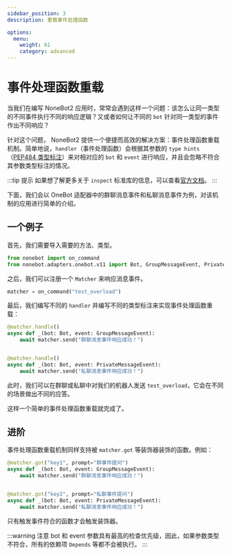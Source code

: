 ```yaml
---
sidebar_position: 3
description: 重载事件处理函数

options:
  menu:
    weight: 61
    category: advanced
---
```


# 事件处理函数重载

当我们在编写 NoneBot2 应用时，常常会遇到这样一个问题：该怎么让同一类型的不同事件执行不同的响应逻辑？又或者如何让不同的 `bot` 针对同一类型的事件作出不同响应？

针对这个问题， NoneBot2 提供一个便捷而高效的解决方案：事件处理函数重载机制。简单地说，`handler`（事件处理函数）会根据其参数的 `type hints`（[PEP484 类型标注](https://www.python.org/dev/peps/pep-0484/)）来对相对应的 `bot` 和 `event` 进行响应，并且会忽略不符合其参数类型标注的情况。

<!-- 必须要注意的是，该机制利用了 `inspect` 标准库获取到了事件处理函数的 `signature`（签名），进一步获取到参数名称和类型标注。故而，我们在编写 `handler` 时，参数的名称和类型标注必须要符合 `T_Handler` 规定，详情可以参看**指南**中的[事件处理](../../guide/creating-a-handler)。 -->

:::tip 提示
如果想了解更多关于 `inspect` 标准库的信息，可以查看[官方文档](https://docs.python.org/zh-cn/3.9/library/inspect.html)。
:::

下面，我们会以 OneBot 适配器中的群聊消息事件和私聊消息事件为例，对该机制的应用进行简单的介绍。

## 一个例子

首先，我们需要导入需要的方法、类型。

```python
from nonebot import on_command
from nonebot.adapters.onebot.v11 import Bot, GroupMessageEvent, PrivateMessageEvent
```

之后，我们可以注册一个 `Matcher` 来响应消息事件。

```python
matcher = on_command("test_overload")
```

最后，我们编写不同的 `handler` 并编写不同的类型标注来实现事件处理函数重载：

```python
@matcher.handle()
async def _(bot: Bot, event: GroupMessageEvent):
    await matcher.send("群聊消息事件响应成功！")


@matcher.handle()
async def _(bot: Bot, event: PrivateMessageEvent):
    await matcher.send("私聊消息事件响应成功！")
```

此时，我们可以在群聊或私聊中对我们的机器人发送 `test_overload`，它会在不同的场景做出不同的应答。

这样一个简单的事件处理函数重载就完成了。

## 进阶

事件处理函数重载机制同样支持被 `matcher.got` 等装饰器装饰的函数。例如：

```python
@matcher.got("key1", prompt="群事件提问")
async def _(bot: Bot, event: GroupMessageEvent):
    await matcher.send("群聊消息事件响应成功！")


@matcher.got("key2", prompt="私聊事件提问")
async def _(bot: Bot, event: PrivateMessageEvent):
    await matcher.send("私聊消息事件响应成功！")
```

只有触发事件符合的函数才会触发装饰器。

:::warning 注意
bot 和 event 参数具有最高的检查优先级，因此，如果参数类型不符合，所有的依赖项 `Depends` 等都不会被执行。
:::
